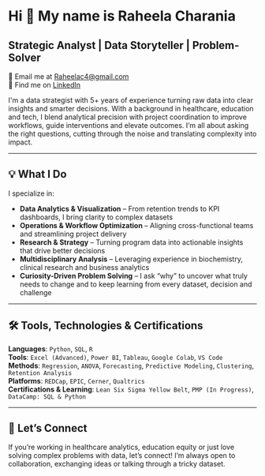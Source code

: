 # Hi 👋 My name is Raheela Charania  
## Strategic Analyst | Data Storyteller | Problem-Solver  

📧 Email me at [Raheelac4@gmail.com](mailto:Raheelac4@gmail.com)  
🤝 Find me on [LinkedIn](https://www.linkedin.com/in/raheelacharania)

I'm a data strategist with 5+ years of experience turning raw data into clear insights and smarter decisions. With a background in healthcare, education and tech, I blend analytical precision with project coordination to improve workflows, guide interventions and elevate outcomes. I’m all about asking the right questions, cutting through the noise and translating complexity into impact.

---

## 💡 What I Do  
I specialize in:

- **Data Analytics & Visualization** – From retention trends to KPI dashboards, I bring clarity to complex datasets  
- **Operations & Workflow Optimization** – Aligning cross-functional teams and streamlining project delivery  
- **Research & Strategy** – Turning program data into actionable insights that drive better decisions  
- **Multidisciplinary Analysis** – Leveraging experience in biochemistry, clinical research and business analytics  
- **Curiosity-Driven Problem Solving** – I ask “why” to uncover what truly needs to change and to keep learning from every dataset, decision and challenge  

---

## 🛠️ Tools, Technologies & Certifications
**Languages**: `Python`, `SQL`, `R`  
**Tools**: `Excel (Advanced)`, `Power BI`, `Tableau`, `Google Colab`, `VS Code`  
**Methods**: `Regression`, `ANOVA`, `Forecasting`, `Predictive Modeling`, `Clustering`, `Retention Analysis`  
**Platforms**: `REDCap`, `EPIC`, `Cerner`, `Qualtrics`  
**Certifications & Learning**: `Lean Six Sigma Yellow Belt`, `PMP (In Progress)`, `DataCamp: SQL & Python`

---

## 🚀 Let’s Connect  
If you’re working in healthcare analytics, education equity or just love solving complex problems with data, let’s connect! I’m always open to collaboration, exchanging ideas or talking through a tricky dataset.

